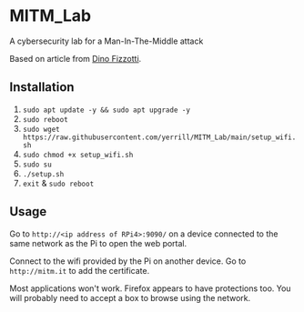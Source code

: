 # MITM_Lab

A cybersecurity lab for a Man-In-The-Middle attack

Based on article from [Dino Fizzotti](https://www.dinofizzotti.com/blog/2022-04-24-running-a-man-in-the-middle-proxy-on-a-raspberry-pi-4/).

## Installation

1. `sudo apt update -y && sudo apt upgrade -y`
2. `sudo reboot`
3. `sudo wget https://raw.githubusercontent.com/yerrill/MITM_Lab/main/setup_wifi.sh`
4. `sudo chmod +x setup_wifi.sh`
5. `sudo su`
6. `./setup.sh`
7. `exit` & `sudo reboot`

## Usage

Go to `http://<ip address of RPi4>:9090/` on a device connected to the same network as the Pi to open the web portal.

Connect to the wifi provided by the Pi on another device. Go to `http://mitm.it` to add the certificate.

Most applications won't work. Firefox appears to have protections too. You will probably need to accept a box to browse using the network.
